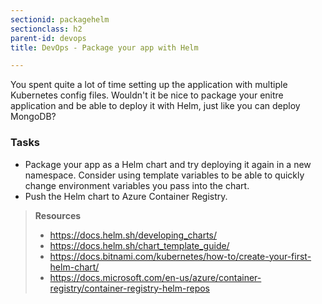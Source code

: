 ```yaml
---
sectionid: packagehelm
sectionclass: h2
parent-id: devops
title: DevOps - Package your app with Helm

---
```


You spent quite a lot of time setting up the application with multiple Kubernetes config files. Wouldn't it be nice to package your enitre application and be able to deploy it with Helm, just like you can deploy MongoDB?

### Tasks

* Package your app as a Helm chart and try deploying it again in a new namespace. Consider using template variables to be able to quickly change environment variables you pass into the chart.
* Push the Helm chart to Azure Container Registry.

> **Resources**
> * <https://docs.helm.sh/developing_charts/>
> * <https://docs.helm.sh/chart_template_guide/>
> * <https://docs.bitnami.com/kubernetes/how-to/create-your-first-helm-chart/>
> * <https://docs.microsoft.com/en-us/azure/container-registry/container-registry-helm-repos>